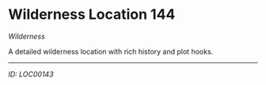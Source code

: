 # Wilderness Location 144

*Wilderness*

A detailed wilderness location with rich history and plot hooks.

---
*ID: LOC00143*